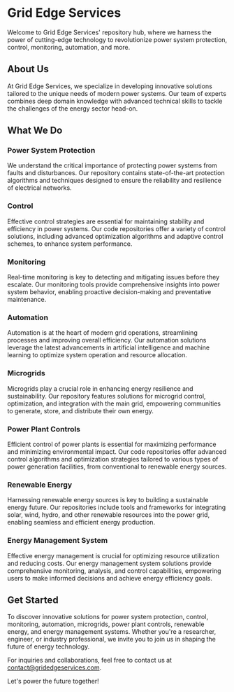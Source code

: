 # Grid Edge Services

Welcome to Grid Edge Services' repository hub, where we harness the power of cutting-edge technology to revolutionize power system protection, control, monitoring, automation, and more.

## About Us

At Grid Edge Services, we specialize in developing innovative solutions tailored to the unique needs of modern power systems. Our team of experts combines deep domain knowledge with advanced technical skills to tackle the challenges of the energy sector head-on.

## What We Do

### Power System Protection
We understand the critical importance of protecting power systems from faults and disturbances. Our repository contains state-of-the-art protection algorithms and techniques designed to ensure the reliability and resilience of electrical networks.

### Control
Effective control strategies are essential for maintaining stability and efficiency in power systems. Our code repositories offer a variety of control solutions, including advanced optimization algorithms and adaptive control schemes, to enhance system performance.

### Monitoring
Real-time monitoring is key to detecting and mitigating issues before they escalate. Our monitoring tools provide comprehensive insights into power system behavior, enabling proactive decision-making and preventative maintenance.

### Automation
Automation is at the heart of modern grid operations, streamlining processes and improving overall efficiency. Our automation solutions leverage the latest advancements in artificial intelligence and machine learning to optimize system operation and resource allocation.

### Microgrids
Microgrids play a crucial role in enhancing energy resilience and sustainability. Our repository features solutions for microgrid control, optimization, and integration with the main grid, empowering communities to generate, store, and distribute their own energy.

### Power Plant Controls
Efficient control of power plants is essential for maximizing performance and minimizing environmental impact. Our code repositories offer advanced control algorithms and optimization strategies tailored to various types of power generation facilities, from conventional to renewable energy sources.

### Renewable Energy
Harnessing renewable energy sources is key to building a sustainable energy future. Our repositories include tools and frameworks for integrating solar, wind, hydro, and other renewable resources into the power grid, enabling seamless and efficient energy production.

### Energy Management System
Effective energy management is crucial for optimizing resource utilization and reducing costs. Our energy management system solutions provide comprehensive monitoring, analysis, and control capabilities, empowering users to make informed decisions and achieve energy efficiency goals.

## Get Started

To discover innovative solutions for power system protection, control, monitoring, automation, microgrids, power plant controls, renewable energy, and energy management systems. Whether you're a researcher, engineer, or industry professional, we invite you to join us in shaping the future of energy technology.

For inquiries and collaborations, feel free to contact us at [contact@gridedgeservices.com](mailto:contact@gridedgeservices.com).

Let's power the future together!


